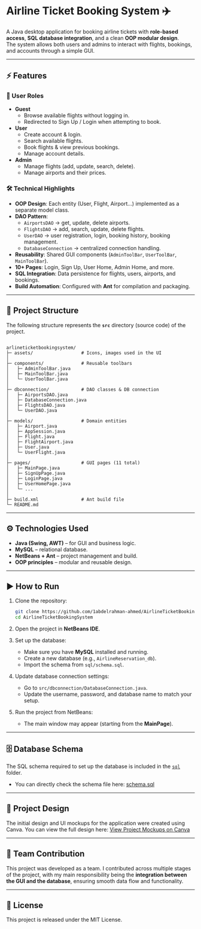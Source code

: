 # Airline Ticket Booking System ✈️

A Java desktop application for booking airline tickets with **role-based access**, **SQL database integration**, and a clean **OOP modular design**.  
The system allows both users and admins to interact with flights, bookings, and accounts through a simple GUI.

---

## ⚡ Features

### 👥 User Roles

- **Guest**
  - Browse available flights without logging in.
  - Redirected to Sign Up / Login when attempting to book.
- **User**
  - Create account & login.
  - Search available flights.
  - Book flights & view previous bookings.
  - Manage account details.
- **Admin**
  - Manage flights (add, update, search, delete).
  - Manage airports and their prices.

### 🛠️ Technical Highlights

- **OOP Design**: Each entity (User, Flight, Airport…) implemented as a separate model class.
- **DAO Pattern**:
  - `AirportsDAO` → get, update, delete airports.
  - `FlightsDAO` → add, search, update, delete flights.
  - `UserDAO` → user registration, login, booking history, booking management.
  - `DatabaseConnection` → centralized connection handling.
- **Reusability**: Shared GUI components (`AdminToolBar`, `UserToolBar`, `MainToolBar`).
- **10+ Pages**: Login, Sign Up, User Home, Admin Home, and more.
- **SQL Integration**: Data persistence for flights, users, airports, and bookings.
- **Build Automation**: Configured with **Ant** for compilation and packaging.

---

## 📂 Project Structure

The following structure represents the **`src`** directory (source code) of the project.

```

arlineticketbookingsystem/
├─ assets/                  # Icons, images used in the UI
│
├─ components/              # Reusable toolbars
│   ├─ AdminToolBar.java
│   ├─ MainToolBar.java
│   └─ UserToolBar.java
│
├─ dbconnection/            # DAO classes & DB connection
│   ├─ AirportsDAO.java
│   ├─ DatabaseConnection.java
│   ├─ FlightsDAO.java
│   └─ UserDAO.java
│
├─ models/                  # Domain entities
│   ├─ Airport.java
│   ├─ AppSession.java
│   ├─ Flight.java
│   ├─ FlightAirport.java
│   ├─ User.java
│   └─ UserFlight.java
│
├─ pages/                   # GUI pages (11 total)
│   ├─ MainPage.java
│   ├─ SignUpPage.java
│   ├─ LoginPage.java
│   ├─ UserHomePage.java
│   └─ ...
│
├─ build.xml                # Ant build file
└─ README.md

```

---

## ⚙️ Technologies Used

- **Java (Swing, AWT)** – for GUI and business logic.
- **MySQL** – relational database.
- **NetBeans + Ant** – project management and build.
- **OOP principles** – modular and reusable design.

---

## ▶️ How to Run

1. Clone the repository:

   ```bash
   git clone https://github.com/1abdelrahman-ahmed/AirlineTicketBookingSystem.git
   cd AirlineTicketBookingSystem
   ```

2. Open the project in **NetBeans IDE**.

3. Set up the database:

   - Make sure you have **MySQL** installed and running.
   - Create a new database (e.g., `AirlineReservation_db`).
   - Import the schema from `sql/schema.sql`.

4. Update database connection settings:

   - Go to `src/dbconnection/DatabaseConnection.java`.
   - Update the username, password, and database name to match your setup.

5. Run the project from NetBeans:
   - The main window may appear (starting from the **MainPage**).

---

## 🗄️ Database Schema

The SQL schema required to set up the database is included in the [`sql`](./sql) folder.

- You can directly check the schema file here: [schema.sql](./sql/schema.sql)

---

## 🎨 Project Design

The initial design and UI mockups for the application were created using Canva.
You can view the full design here:
[View Project Mockups on Canva](https://www.canva.com/design/DAGy6CeVY9c/5QghkJWAWIcZOnMy54Ppdw/edit)

---

## 👥 Team Contribution

This project was developed as a team. I contributed across multiple stages of the project, with my main responsibility being the **integration between the GUI and the database**, ensuring smooth data flow and functionality.

---

## 📜 License

This project is released under the MIT License.
